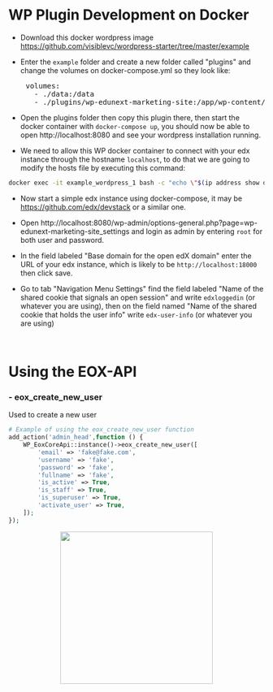 
WP Plugin Development on Docker
==============================

- Download this docker wordpress image https://github.com/visiblevc/wordpress-starter/tree/master/example

- Enter the `example` folder and create a new folder called "plugins" and change the volumes on docker-compose.yml so they look like:
<pre>
    volumes:
      - ./data:/data
      - ./plugins/wp-edunext-marketing-site:/app/wp-content/plugins/wp-edunext-marketing-site
</pre>
- Open the plugins folder then copy this plugin there, then start the docker container with `docker-compose up`, you should now be able to open http://localhost:8080 and see your wordpress installation running.

- We need to allow this WP docker container to connect with your edx instance through the hostname `localhost`, to do that we are going to modify the hosts file by executing this command:
```bash
docker exec -it example_wordpress_1 bash -c "echo \"$(ip address show docker0 | grep -oP '(?<=inet\s)\d+(\.\d+){3}') localhost\" | sudo tee -a /etc/hosts"
```

- Now start a simple edx instance using docker-compose, it may be https://github.com/edx/devstack or a similar one.

- Open http://localhost:8080/wp-admin/options-general.php?page=wp-edunext-marketing-site_settings and login as admin by entering `root` for both user and password.

- In the field labeled "Base domain for the open edX domain" enter the URL of your edx instance, which is likely to be `http://localhost:18000` then click save.

- Go to tab "Navigation Menu Settings" find the field labeled "Name of the shared cookie that signals an open session" and write `edxloggedin` (or whatever you are using), then on the field named "Name of the shared cookie that holds the user info" write `edx-user-info` (or whatever you are using)
<br>

Using the EOX-API
=================

### - eox_create_new_user
Used to create a new user
```php
# Example of using the eox_create_new_user function
add_action('admin_head',function () {
	WP_EoxCoreApi::instance()->eox_create_new_user([
		'email' => 'fake@fake.com',
		'username' => 'fake',
		'password' => 'fake',
		'fullname' => 'fake',
		'is_active' => True,
		'is_staff' => True,
		'is_superuser' => True,
		'activate_user' => True,
	]);
});
```

<div align="center"><img src="https://pbs.twimg.com/media/B4kIaZHCUAAKB6N.png" width="300" /></div>